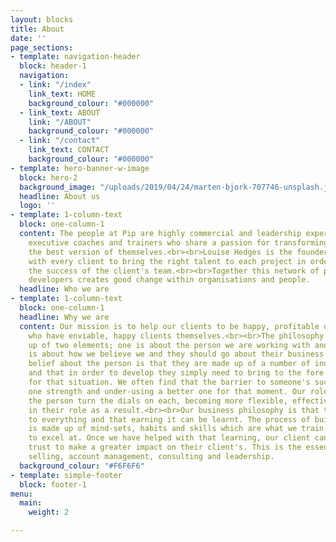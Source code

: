 ```yaml
---
layout: blocks
title: About
date: ''
page_sections:
- template: navigation-header
  block: header-1
  navigation:
  - link: "/index"
    link_text: HOME
    background_colour: "#000000"
  - link_text: ABOUT
    link: "/ABOUT"
    background_colour: "#000000"
  - link: "/contact"
    link_text: CONTACT
    background_colour: "#000000"
- template: hero-banner-w-image
  block: hero-2
  background_image: "/uploads/2019/04/24/marten-bjork-707746-unsplash.jpg"
  headline: About us
  logo: ''
- template: 1-column-text
  block: one-column-1
  content: The people at Pip are highly commercial and leadership experienced, senior
    executive coaches and trainers who share a passion for transforming people into
    the best version of themselves.<br><br>Louise Hedges is the founder and works
    with every client to bring the right talent to each project in order to maximise
    the success of the client's team.<br><br>Together this network of performance
    developers creates good change within organisations and people.
  headline: Who we are
- template: 1-column-text
  block: one-column-1
  headline: Why we are
  content: Our mission is to help our clients to be happy, profitable organisations
    who have enviable, happy clients themselves.<br><br>The philosophy at Pip is made
    up of two elements; one is about the person we are working with and the other
    is about how we believe we and they should go about their business.<br><br>Our
    belief about the person is that they are made up of a number of individual strengths
    and that in order to develop they simply need to bring to the fore the right strength
    for that situation. We often find that the barrier to someone's success is over-using
    one strength and under-using a better one for that moment. Our role is to help
    the person turn the dials on each, becoming more flexible, effective and happy
    in their role as a result.<br><br>Our business philosophy is that trust is central
    to everything and that earning it can be learnt. The process of building trust
    is made up of mind-sets, habits and skills which are what we train and coach people
    to excel at. Once we have helped with that learning, our client can then use that
    trust to make a greater impact on their client's. This is the essence of good
    selling, account management, consulting and leadership.
  background_colour: "#F6F6F6"
- template: simple-footer
  block: footer-1
menu:
  main:
    weight: 2

---
```

